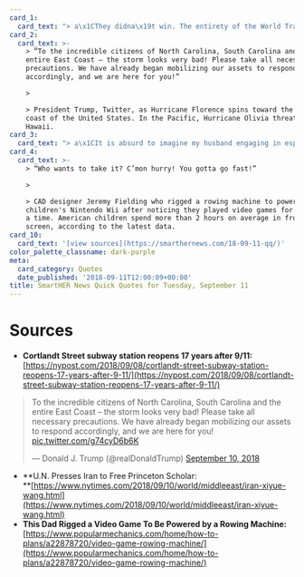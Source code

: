 ```yaml
---
card_1:
  card_text: "> a\x1CThey didna\x19t win. The entirety of the World Trade Center is more beautiful than it used to be.a\x1D\n> \n> Steven Kent, one of the first New Yorkers to use the newly reopened Cortlandt subway station where the World Trade Centers once stood; this subway stop, entombed until 2015, just opened 17 years after 9/11. A mosaic in the station displays text from the Declaration of Independence & the UN Universal Declaration of Human Rights."
card_2:
  card_text: >-
    > “To the incredible citizens of North Carolina, South Carolina and the
    entire East Coast – the storm looks very bad! Please take all necessary
    precautions. We have already began mobilizing our assets to respond
    accordingly, and we are here for you!”

    > 

    > President Trump, Twitter, as Hurricane Florence spins toward the East
    coast of the United States. In the Pacific, Hurricane Olivia threatens
    Hawaii.
card_3:
  card_text: "> a\x1CIt is absurd to imagine my husband engaging in espionage by researching archival documents more than 100 years old for a history dissertation. He is not a spy but a linguist, a historian who loves Persian culture, a devoted husband and loving father.a\x1D\n> \n> Hua Qu, wife of Xiyue Wang, a Princeton University graduate student currently in prison in Iran; 1 of 4 known Americans detainees. The UN Rights Group just appealed for his release."
card_4:
  card_text: >-
    > “Who wants to take it? C’mon hurry! You gotta go fast!”

    > 

    > CAD designer Jeremy Fielding who rigged a rowing machine to power his
    children's Nintendo Wii after noticing they played video games for hours at
    a time. American children spend more than 2 hours on average in front of a
    screen, according to the latest data.
card_10:
  card_text: '[view sources](https://smarthernews.com/18-09-11-qq/)'
color_palette_classname: dark-purple
meta:
  card_category: Quotes
  date_published: '2018-09-11T12:00:09+00:00'
title: SmartHER News Quick Quotes for Tuesday, September 11
---
```

Sources
=======

*   **Cortlandt Street subway station reopens 17 years after 9/11:**  
    [https://nypost.com/2018/09/08/cortlandt-street-subway-station-reopens-17-years-after-9-11/](https://nypost.com/2018/09/08/cortlandt-street-subway-station-reopens-17-years-after-9-11/)

> To the incredible citizens of North Carolina, South Carolina and the entire East Coast – the storm looks very bad! Please take all necessary precautions. We have already began mobilizing our assets to respond accordingly, and we are here for you! [pic.twitter.com/g74cyD6b6K](https://t.co/g74cyD6b6K)
> 
> — Donald J. Trump (@realDonaldTrump) [September 10, 2018](https://twitter.com/realDonaldTrump/status/1039237395374325760?ref_src=twsrc%5Etfw)

*   **U.N. Presses Iran to Free Princeton Scholar:  
    **[https://www.nytimes.com/2018/09/10/world/middleeast/iran-xiyue-wang.html](https://www.nytimes.com/2018/09/10/world/middleeast/iran-xiyue-wang.html)
*   **This Dad Rigged a Video Game To Be Powered by a Rowing Machine:**  
    [https://www.popularmechanics.com/home/how-to-plans/a22878720/video-game-rowing-machine/](https://www.popularmechanics.com/home/how-to-plans/a22878720/video-game-rowing-machine/)